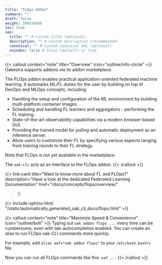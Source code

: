 ```yaml
---
title: "FLOps Addon"
summary: ""
draft: false
weight: 306030800
toc: true
seo:
  title: "" # custom title (optional)
  description: "" # custom description (recommended)
  canonical: "" # custom canonical URL (optional)
  noindex: false # false (default) or true
---
```


{{< callout context="note" title="Overview" icon="outline/info-circle" >}}
  Oakestra supports addons via its addon marketplace.

  The FLOps addon enables practical application-oriented federated machine learning.
  It automates ML/FL duties for the user by building on top of DevOps and MLOps concepts, including:
  - Handling the setup and configuration of the ML environment by building multi-platform container images.
  - Scheduling and handling FL learners and aggregators - performing the FL training.
  - State-of-the-art observability capabilities via a modern browser-based GUI.
  - Providing the trained model for pulling and automatic deployment as an inference server.
  - Allow users to customize their FL by specifying various aspects ranging from training rounds to their FL strategy.

  Note that FLOps is not yet available in the marketplace.

  The `oak-cli` acts as an interface to the FLOps addon.
{{< /callout >}}

{{< link-card
    title="Want to know more about FL and FLOps?"
    description="Have a look at the dedicated Federated Learning Documentation"
    href="/docs/concepts/flops/overview/"
>}}

{{< include-sphinx-html "/static/automatically_generated_oak_cli_docs/flops.html" >}}

{{< callout context="note" title="Maximize Speed & Convenience" icon="outline/bolt" >}}
  Typing out `oak addon flops ...` every time can be cumbersome, even with tab-autocompletion enabled.
  You can create an alias to run FLOps oak-CLI commands more quickly.

  For example, add `alias oaf="oak addon flops"` to your `/etc/bash.bashrc` file.

  Now you can run all FLOps commands like this: `oaf ...`
{{< /callout >}}

